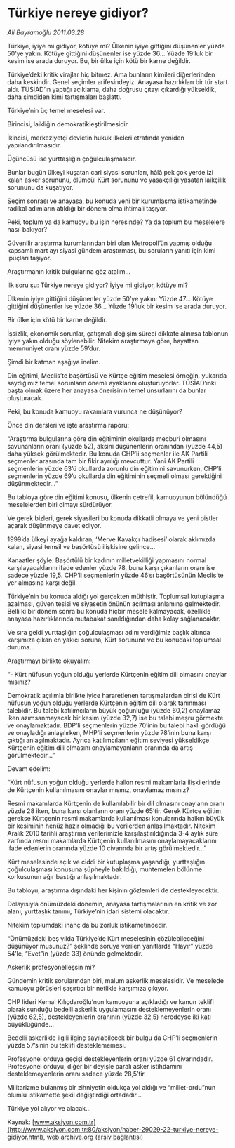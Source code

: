 # Türkiye nereye gidiyor?

*Ali Bayramoğlu 2011.03.28*

<div class="pNewsDetailMainContent" itemprop="articleBody">
 <p>
  Türkiye, iyiye mi gidiyor, kötüye mi? Ülkenin iyiye gittiğini düşünenler yüzde 50’ye yakın. Kötüye gittiğini düşünenler ise yüzde 36… Yüzde 19’luk bir kesim ise arada duruyor. Bu, bir ülke için kötü bir karne değildir.
 </p>
 <p>
  <p class="MsoNormal">
   Türkiye’deki kritik virajlar hiç bitmez. Ama bunların kimileri diğerlerinden daha keskindir. Genel seçimler arifesindeyiz. Anayasa hazırlıkları bir tür start aldı. TÜSİAD’ın yaptığı açıklama, daha doğrusu çıtayı çıkardığı yükseklik, daha şimdiden kimi tartışmaları başlattı.
  </p>
  <p class="MsoNormal">
   Türkiye’nin üç temel meselesi var.
  </p>
  <p class="MsoNormal">
   Birincisi, laikliğin demokratikleştirilmesidir.
  </p>
  <p class="MsoNormal">
   İkincisi, merkeziyetçi devletin hukuk ilkeleri etrafında yeniden yapılandırılmasıdır.
  </p>
  <p class="MsoNormal">
   Üçüncüsü ise yurttaşlığın çoğulculaşmasıdır.
  </p>
  <p class="MsoNormal">
   Bunlar bugün ülkeyi kuşatan cari siyasi sorunları, hâlâ pek çok yerde izi kalan asker sorununu, ölümcül Kürt sorununu ve yasakçılığı yaşatan laikçilik sorununu da kuşatıyor.
  </p>
  <p class="MsoNormal">
   Seçim sonrası ve anayasa, bu konuda yeni bir kurumlaşma istikametinde radikal adımların atıldığı bir dönem olma ihtimali taşıyor.
  </p>
  <p class="MsoNormal">
   Peki, toplum ya da kamuoyu bu işin neresinde? Ya da toplum bu meselelere nasıl bakıyor?
  </p>
  <p class="MsoNormal">
   Güvenilir araştırma kurumlarından biri olan Metropoll’ün yapmış olduğu kapsamlı mart ayı siyasi gündem araştırması, bu soruların yanıtı için kimi ipuçları taşıyor.
  </p>
  <p class="MsoNormal">
   Araştırmanın kritik bulgularına göz atalım…
  </p>
  <p class="MsoNormal">
   İlk soru şu: Türkiye nereye gidiyor? İyiye mi gidiyor, kötüye mi?
  </p>
  <p class="MsoNormal">
   Ülkenin iyiye gittiğini düşünenler yüzde 50’ye yakın: Yüzde 47... Kötüye gittiğini düşünenler ise yüzde 36… Yüzde 19’luk bir kesim ise arada duruyor.
  </p>
  <p class="MsoNormal">
   Bir ülke için kötü bir karne değildir.
  </p>
  <p class="MsoNormal">
   İşsizlik, ekonomik sorunlar, çatışmalı değişim süreci dikkate alınırsa tablonun iyiye yakın olduğu söylenebilir. Nitekim araştırmaya göre, hayattan memnuniyet oranı yüzde 59’dur.
  </p>
  <p class="MsoNormal">
   Şimdi bir katman aşağıya inelim.
  </p>
  <p class="MsoNormal">
   Din eğitimi, Meclis’te başörtüsü ve Kürtçe eğitim meselesi örneğin, yukarıda saydığımız temel sorunların önemli ayaklarını oluşturuyorlar. TÜSİAD’ınki başta olmak üzere her anayasa önerisinin temel unsurlarını da bunlar oluşturacak.
  </p>
  <p class="MsoNormal">
   Peki, bu konuda kamuoyu rakamlara vurunca ne düşünüyor?
  </p>
  <p class="MsoNormal">
   Önce din dersleri ve işte araştırma raporu:
  </p>
  <p class="MsoNormal">
   “Araştırma bulgularına göre din eğitiminin okullarda mecburi olmasını savunanların oranı (yüzde 52), aksini düşünenlerin oranından (yüzde 44,5) daha yüksek görülmektedir. Bu konuda CHP’li seçmenler ile AK Partili seçmenler arasında tam bir fikir ayrılığı mevcuttur. Yani AK Partili seçmenlerin yüzde 63’ü okullarda zorunlu din eğitimini savunurken, CHP’li seçmenlerin yüzde 69’u okullarda din eğitiminin seçmeli olması gerektiğini düşünmektedir…”
  </p>
  <p class="MsoNormal">
   Bu tabloya göre din eğitimi konusu, ülkenin çetrefil, kamuoyunun bölündüğü meselelerden biri olmayı sürdürüyor.
  </p>
  <p class="MsoNormal">
   Ve gerek bizleri, gerek siyasileri bu konuda dikkatli olmaya ve yeni pistler açarak düşünmeye davet ediyor.
  </p>
  <p class="MsoNormal">
   1999’da ülkeyi ayağa kaldıran, ‘Merve Kavakçı hadisesi’ olarak aklımızda kalan, siyasi temsil ve başörtüsü ilişkisine gelince…
  </p>
  <p class="MsoNormal">
   Kanaatler şöyle: Başörtülü bir kadının milletvekilliği yapmasını normal karşılayacaklarını ifade edenler yüzde 78, buna karşı çıkanların oranı ise sadece yüzde 19,5. CHP’li seçmenlerin yüzde 46’sı başörtüsünün Meclis’te yer almasına karşı değil.
  </p>
  <p class="MsoNormal">
   Türkiye’nin bu konuda aldığı yol gerçekten müthiştir. Toplumsal kutuplaşma azalması, güven tesisi ve siyasetin önünün açılması anlamına gelmektedir. Belli ki bir dönem sonra bu konuda hiçbir mesele kalmayacak, özellikle anayasa hazırlıklarında mutabakat sanıldığından daha kolay sağlanacaktır.
  </p>
  <p class="MsoNormal">
   Ve sıra geldi yurttaşlığın çoğulculaşması adını verdiğimiz başlık altında karşımıza çıkan en yakıcı soruna, Kürt sorununa ve bu konudaki toplumsal duruma…
  </p>
  <p class="MsoNormal">
   Araştırmayı birlikte okuyalım:
  </p>
  <p class="MsoNormal">
   “- Kürt nüfusun yoğun olduğu yerlerde Kürtçenin eğitim dili olmasını onaylar mısınız?
  </p>
  <p class="MsoNormal">
   Demokratik açılımla birlikte iyice hararetlenen tartışmalardan birisi de Kürt nüfusun yoğun olduğu yerlerde Kürtçenin eğitim dili olarak tanınması talebidir. Bu talebi katılımcıların büyük çoğunluğu (yüzde 60,2) onaylamaz iken azımsanmayacak bir kesim (yüzde 32,7) ise bu talebi meşru görmekte ve onaylamaktadır. BDP’li seçmenlerin yüzde 70’inin bu talebi haklı gördüğü ve onayladığı anlaşılırken, MHP’li seçmenlerin yüzde 78’inin buna karşı çıktığı anlaşılmaktadır. Ayrıca katılımcıların eğitim seviyesi yükseldikçe Kürtçenin eğitim dili olmasını onaylamayanların oranında da artış görülmektedir…”
  </p>
  <p class="MsoNormal">
   Devam edelim:
  </p>
  <p class="MsoNormal">
   “Kürt nüfusun yoğun olduğu yerlerde halkın resmi makamlarla ilişkilerinde de Kürtçenin kullanılmasını onaylar mısınız, onaylamaz mısınız?
  </p>
  <p class="MsoNormal">
   Resmi makamlarda Kürtçenin de kullanılabilir bir dil olmasını onayların oranı yüzde 28 iken, buna karşı olanların oranı yüzde 65’tir. Gerek Kürtçe eğitim gerekse Kürtçenin resmi makamlarda kullanılması konularında halkın büyük bir kesiminin henüz hazır olmadığı bu verilerden anlaşılmaktadır. Nitekim Aralık 2010 tarihli araştırma verilerimizle karşılaştırıldığında 3-4 aylık süre zarfında resmi makamlarda Kürtçenin kullanılmasını onaylamayacaklarını ifade edenlerin oranında yüzde 10 civarında bir artış görülmektedir…”
  </p>
  <p class="MsoNormal">
   Kürt meselesinde açık ve ciddi bir kutuplaşma yaşandığı, yurttaşlığın çoğulculaşması konusuna şüpheyle bakıldığı, muhtemelen bölünme korkusunun ağır bastığı anlaşılmaktadır.
  </p>
  <p class="MsoNormal">
   Bu tabloyu, araştırma dışındaki her kişinin gözlemleri de destekleyecektir.
  </p>
  <p class="MsoNormal">
   Dolayısıyla önümüzdeki dönemin, anayasa tartışmalarının en kritik ve zor alanı, yurttaşlık tanımı, Türkiye’nin idari sistemi olacaktır.
  </p>
  <p class="MsoNormal">
   Nitekim toplumdaki inanç da bu zorluk istikametindedir.
  </p>
  <p class="MsoNormal">
   “Önümüzdeki beş yılda Türkiye’de Kürt meselesinin çözülebileceğini düşünüyor musunuz?” şeklinde soruya verilen yanıtlarda “Hayır” yüzde 54’le, “Evet”in (yüzde 33) önünde gelmektedir.
  </p>
  <p class="MsoNormal">
  </p>
  <p class="MsoNormal">
   Askerlik profesyonelleşsin mi?
  </p>
  <p class="MsoNormal">
   Gündemin kritik sorularından biri, malum askerlik meselesidir. Ve meselede kamuoyu görüşleri şaşırtıcı bir netlikle karşımıza çıkıyor.
  </p>
  <p class="MsoNormal">
   CHP lideri Kemal Kılıçdaroğlu’nun kamuoyuna açıkladığı ve kanun teklifi olarak sunduğu bedelli askerlik uygulamasını desteklemeyenlerin oranı (yüzde 62,5), destekleyenlerin oranının (yüzde 32,5) neredeyse iki katı büyüklüğünde…
  </p>
  <p class="MsoNormal">
   Bedelli askerlikle ilgili ilginç sayılabilecek bir bulgu da CHP’li seçmenlerin yüzde 57’sinin bu teklifi desteklememesi.
  </p>
  <p class="MsoNormal">
   Profesyonel orduya geçişi destekleyenlerin oranı yüzde 61 civarındadır. Profesyonel orduyu, diğer bir deyişle paralı asker istihdamını desteklemeyenlerin oranı sadece yüzde 28,5’tir.
  </p>
  <p class="MsoNormal">
   Militarizme bulanmış bir zihniyetin oldukça yol aldığı ve “millet-ordu”nun olumlu istikamette şekil değiştirdiği ortadadır…
  </p>
  <p class="MsoNormal">
   Türkiye yol alıyor ve alacak…
  </p>
 </p>
</div>


Kaynak: [www.aksiyon.com.tr](http://www.aksiyon.com.tr:80/aksiyon/haber-29029-22-turkiye-nereye-gidiyor.html), [web.archive.org (arşiv bağlantısı)](http://web.archive.org/web/20150512012355/http://www.aksiyon.com.tr:80/aksiyon/haber-29029-22-turkiye-nereye-gidiyor.html)
